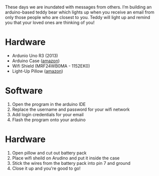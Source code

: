 These days we are inundated with messages from others. I’m building an arduino-based teddy bear which lights up when you receive an email from only those people who are closest to you. Teddy will light up and remind you that your loved ones are thinking of you!

# Hardware

- Ardunio Uno R3 (2013)
- Arduino Case ([amazon](https://www.amazon.com/gp/product/B003ZKJNVY/ref=ppx_yo_dt_b_asin_title_o00_s00?ie=UTF8&psc=1))
- Wifi Shield (MRF24WB0MA - 1152EK0)
- Light-Up Pillow ([amazon](https://www.amazon.com/gp/product/B006CZZ28W/ref=oh_aui_search_asin_title?ie=UTF8&psc=1))

# Software

1. Open the program in the arduino IDE
2. Replace the username and password for your wifi network
3. Add login credentials for your email
4. Flash the program onto your arduino

# Hardware

1. Open pillow and cut out battery pack
2. Place wifi sheild on Arudino and put it inside the case
3. Stick the wires from the battery pack into pin 7 and ground
4. Close it up and you're good to go!
